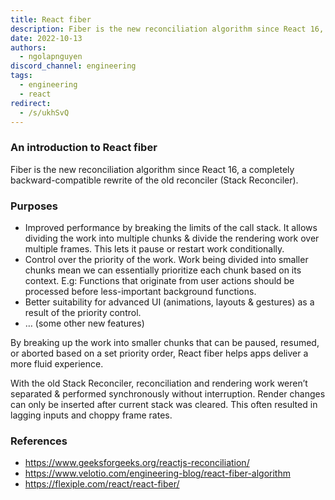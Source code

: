 ```yaml
---
title: React fiber
description: Fiber is the new reconciliation algorithm since React 16, a completely backward-compatible rewrite of the old reconciler (Stack Reconciler).
date: 2022-10-13
authors:
  - ngolapnguyen
discord_channel: engineering
tags:
  - engineering
  - react
redirect:
  - /s/ukhSvQ
---
```


### An introduction to React fiber

Fiber is the new reconciliation algorithm since React 16, a completely backward-compatible rewrite of the old reconciler (Stack Reconciler).

### Purposes

- Improved performance by breaking the limits of the call stack. It allows dividing the work into multiple chunks & divide the rendering work over multiple frames. This lets it pause or restart work conditionally.
- Control over the priority of the work. Work being divided into smaller chunks mean we can essentially prioritize each chunk based on its context. E.g: Functions that originate from user actions should be processed before less-important background functions.
- Better suitability for advanced UI (animations, layouts & gestures) as a result of the priority control.
- … (some other new features)

By breaking up the work into smaller chunks that can be paused, resumed, or aborted based on a set priority order, React fiber helps apps deliver a more fluid experience.

With the old Stack Reconciler, reconciliation and rendering work weren’t separated & performed synchronously without interruption. Render changes can only be inserted after current stack was cleared. This often resulted in lagging inputs and choppy frame rates.

### References

- https://www.geeksforgeeks.org/reactjs-reconciliation/
- https://www.velotio.com/engineering-blog/react-fiber-algorithm
- https://flexiple.com/react/react-fiber/
